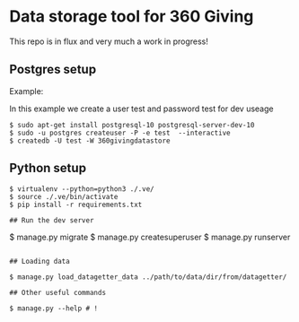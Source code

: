 # Data storage tool for 360 Giving

This repo is in flux and very much a work in progress!

## Postgres setup

Example:

In this example we create a user test and password test for dev useage

```
$ sudo apt-get install postgresql-10 postgresql-server-dev-10
$ sudo -u postgres createuser -P -e test  --interactive
$ createdb -U test -W 360givingdatastore

```

## Python setup

```
$ virtualenv --python=python3 ./.ve/
$ source ./.ve/bin/activate
$ pip install -r requirements.txt

## Run the dev server

```
$ manage.py migrate
$ manage.py createsuperuser
$ manage.py runserver
```

## Loading data

$ manage.py load_datagetter_data ../path/to/data/dir/from/datagetter/

## Other useful commands

$ manage.py --help # !
